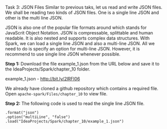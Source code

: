


Task 3: JSON Files
Similar to previous taks, let us read and write JSON files. We shall be reading two kinds of JSON files. One is a single line JSON and other is the multi line JSON.

JSON is also one of the popular file formats around which stands for JavaScrit Object Notation. JSON is compressable, splittable and human readable. It is also nested and supports complex data structures. With Spark, we can load a single line JSON and also a multi-line JSON. All we need to do is specify an option for multi-line JSON. However, it is recommend to use single line JSON whenever possible.

**Step 1:** Download the file example_1.json from the URL below and save it to the IdeaProjects/Spark/chapter_10 folder.

example_1.json - http://bit.ly/2lRFI06

We already have cloned a github repository which contains a required file. Open `apache-spark/Files/chapter_10` to view file.

**Step 2:** The following code is used to read the single line JSON file.

```val jsonData = spark.read
.format("json")
.option("multiLine", "false")
.load("IdeaProjects/Spark/chapter_10/example_1.json")

